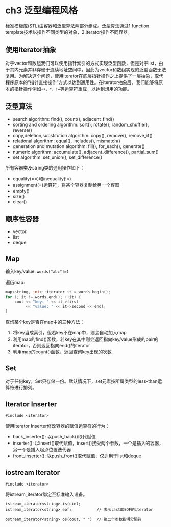 # ch3 泛型编程风格

标准模板库(STL)由容器和泛型算法两部分组成。泛型算法通过1.function template技术以操作不同类型的对象，2.iterator操作不同容器。

## 使用iterator抽象

对于vector和数组我们可以使用指针索引的方式实现泛型函数，但是对于list，由于其内元素并非存储于连续地址空间中，因此为vector和数组实现的泛型函数无法复用。为解决这个问题，使用iterator在底层指针操作之上提供了一层抽象，取代程序原本的“指针直接操作”方式以达到通用性。在iterator抽象层，我们能够将原本的指针操作例如`++，*，!=`等运算符重载，以达到想用的功能。

## 泛型算法

+ search algorithm: find(), count(), adjacent_find()
+ sorting and ordering algorithm: sort(), rotate(), random_shuffle(), reverse()
+ copy,deletion,substitution algorithm: copy(), remove(), remove_if()
+ relational algorithm: equal(), includes(), mismatch()
+ generation and mutation algorithm: fill(), for_each(), generate()
+ numeric algorithm: accumulate(), adjacent_difference(), partial_sum()
+ set algorithm: set_union(), set_difference()

所有容器类及string类的通用操作如下：

+ equality(==)和inequality(!=)
+ assignment(=)运算符，将某个容器复制给另一个容器
+ empty()
+ size()
+ clear()

## 顺序性容器

+ vector
+ list
+ deque

## Map

输入key/value: `words["abc"]=1`

遍历map:
```c++
map<string, int>::iterator it = words.begin();
for (; it != words.end(); ++it) {
    cout << "key: " << it->first
         << "value: " << it->second << endl;
}
```

查询某个key是否在map中的三种方法：
1. 将key当成索引，但若key不在map中，则会自动加入map
2. 利用map的find()函数，若key在其中则会返回指向key/value形成的pair的iterator，否则返回指向end()的iterator
3. 利用map的count()函数，返回查询key出现的次数

## Set

对于任何key，Set只存储一份。默认情况下，set元素按所属类型的less-than运算符进行排列。

## Iterator Inserter

`#include <iterator>`

使用Iterator Inserter修改容器的赋值运算符的行为：
+ back_inserter(): 以push_back()取代赋值
+ inserter(): 以insert()取代赋值，insert()接受两个参数，一个是插入的容器，另一个是插入起点位置迭代器
+ front_inserter(): 以push_front()取代赋值，仅适用于list和deque

## iostream Iterator

`#include <iterator>`

将istream_iterator绑定至标准输入设备。
```
istream_iterator<string> is(cin);
istream_iterator<string> eof;           // 表示last即EOF的iterator

ostream_iterator<string> os(cout, " ")  // 第二个参数指明分隔符
```
